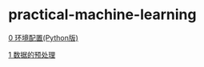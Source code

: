 # practical-machine-learning


[0 环境配置(Python版)](https://github.com/hanxinle/practical_machine_learning/tree/master/0_get_start)

[1 数据的预处理](https://github.com/hanxinle/practical_machine_learning/tree/master/1_data_processing)
